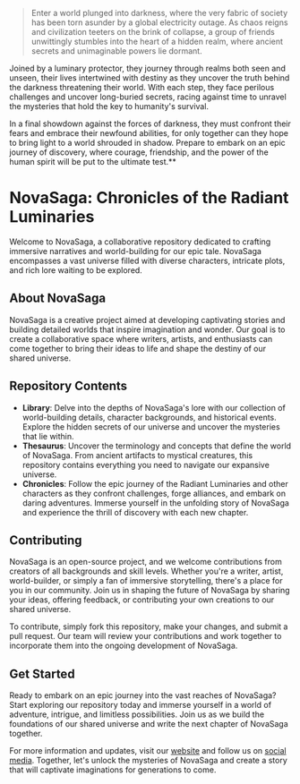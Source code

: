 >Enter a world plunged into darkness, where the very fabric of society has been torn asunder by a global electricity outage. As chaos reigns and civilization teeters on the brink of collapse, a group of friends unwittingly stumbles into the heart of a hidden realm, where ancient secrets and unimaginable powers lie dormant.

Joined by a luminary protector, they journey through realms both seen and unseen, their lives intertwined with destiny as they uncover the truth behind the darkness threatening their world. With each step, they face perilous challenges and uncover long-buried secrets, racing against time to unravel the mysteries that hold the key to humanity's survival.

In a final showdown against the forces of darkness, they must confront their fears and embrace their newfound abilities, for only together can they hope to bring light to a world shrouded in shadow. Prepare to embark on an epic journey of discovery, where courage, friendship, and the power of the human spirit will be put to the ultimate test.**



# NovaSaga: Chronicles of the Radiant Luminaries

Welcome to NovaSaga, a collaborative repository dedicated to crafting immersive narratives and world-building for our epic tale. NovaSaga encompasses a vast universe filled with diverse characters, intricate plots, and rich lore waiting to be explored.

## About NovaSaga

NovaSaga is a creative project aimed at developing captivating stories and building detailed worlds that inspire imagination and wonder. Our goal is to create a collaborative space where writers, artists, and enthusiasts can come together to bring their ideas to life and shape the destiny of our shared universe.

## Repository Contents

- **Library**: Delve into the depths of NovaSaga's lore with our collection of world-building details, character backgrounds, and historical events. Explore the hidden secrets of our universe and uncover the mysteries that lie within.
- **Thesaurus**: Uncover the terminology and concepts that define the world of NovaSaga. From ancient artifacts to mystical creatures, this repository contains everything you need to navigate our expansive universe.
- **Chronicles**: Follow the epic journey of the Radiant Luminaries and other characters as they confront challenges, forge alliances, and embark on daring adventures. Immerse yourself in the unfolding story of NovaSaga and experience the thrill of discovery with each new chapter.

## Contributing

NovaSaga is an open-source project, and we welcome contributions from creators of all backgrounds and skill levels. Whether you're a writer, artist, world-builder, or simply a fan of immersive storytelling, there's a place for you in our community. Join us in shaping the future of NovaSaga by sharing your ideas, offering feedback, or contributing your own creations to our shared universe.

To contribute, simply fork this repository, make your changes, and submit a pull request. Our team will review your contributions and work together to incorporate them into the ongoing development of NovaSaga.

## Get Started

Ready to embark on an epic journey into the vast reaches of NovaSaga? Start exploring our repository today and immerse yourself in a world of adventure, intrigue, and limitless possibilities. Join us as we build the foundations of our shared universe and write the next chapter of NovaSaga together.

For more information and updates, visit our [website](#) and follow us on [social media](#). Together, let's unlock the mysteries of NovaSaga and create a story that will captivate imaginations for generations to come.
